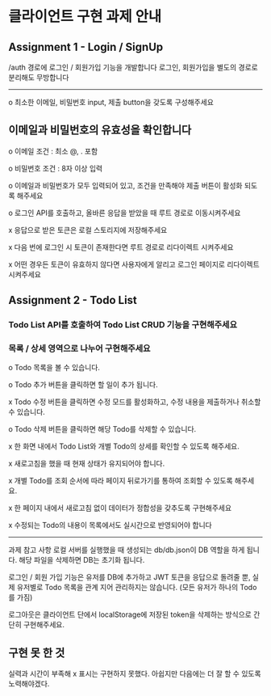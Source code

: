 # 클라이언트 구현 과제 안내

## Assignment 1 - Login / SignUp

/auth 경로에 로그인 / 회원가입 기능을 개발합니다
로그인, 회원가입을 별도의 경로로 분리해도 무방합니다

---

o 최소한 이메일, 비밀번호 input, 제출 button을 갖도록 구성해주세요

## 이메일과 비밀번호의 유효성을 확인합니다

o 이메일 조건 : 최소 @, . 포함

o 비밀번호 조건 : 8자 이상 입력

o 이메일과 비밀번호가 모두 입력되어 있고, 조건을 만족해야 제출 버튼이 활성화 되도록 해주세요

o 로그인 API를 호출하고, 올바른 응답을 받았을 때 루트 경로로 이동시켜주세요

x 응답으로 받은 토큰은 로컬 스토리지에 저장해주세요

x 다음 번에 로그인 시 토큰이 존재한다면 루트 경로로 리다이렉트 시켜주세요

x 어떤 경우든 토큰이 유효하지 않다면 사용자에게 알리고 로그인 페이지로 리다이렉트 시켜주세요

## Assignment 2 - Todo List

### Todo List API를 호출하여 Todo List CRUD 기능을 구현해주세요

### 목록 / 상세 영역으로 나누어 구현해주세요

o Todo 목록을 볼 수 있습니다.

o Todo 추가 버튼을 클릭하면 할 일이 추가 됩니다.

x Todo 수정 버튼을 클릭하면 수정 모드를 활성화하고, 수정 내용을 제출하거나 취소할 수 있습니다.

o Todo 삭제 버튼을 클릭하면 해당 Todo를 삭제할 수 있습니다.

x 한 화면 내에서 Todo List와 개별 Todo의 상세를 확인할 수 있도록 해주세요.

x 새로고침을 했을 때 현재 상태가 유지되어야 합니다.

x 개별 Todo를 조회 순서에 따라 페이지 뒤로가기를 통하여 조회할 수 있도록 해주세요.

x 한 페이지 내에서 새로고침 없이 데이터가 정합성을 갖추도록 구현해주세요

x 수정되는 Todo의 내용이 목록에서도 실시간으로 반영되어야 합니다

---

과제 참고 사항
로컬 서버를 실행했을 때 생성되는 db/db.json이 DB 역할을 하게 됩니다. 해당 파일을 삭제하면 DB는 초기화 됩니다.

로그인 / 회원 가입 기능은 유저를 DB에 추가하고 JWT 토큰을 응답으로 돌려줄 뿐, 실제 유저별로 Todo 목록을 관계 지어 관리하지는 않습니다. (모든 유저가 하나의 Todo를 가짐)

로그아웃은 클라이언트 단에서 localStorage에 저장된 token을 삭제하는 방식으로 간단히 구현해주세요.

## 구현 못 한 것

실력과 시간이 부족해 x 표시는 구현하지 못했다. 아쉽지만 다음에는 더 잘 할 수 있도록 노력해야겠다.
